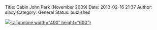 Title: Cabin John Park (November 2009)
Date: 2010-02-16 21:37
Author: slacy
Category: General
Status: published

[![](http://kleinlacy.com/gallery/d/194775-2/IMG_7944.JPG){.alignnone
width="400"
height="600"}](http://kleinlacy.com/gallery/v/2009/November/2009-11-29/IMG_7944.JPG.html)
